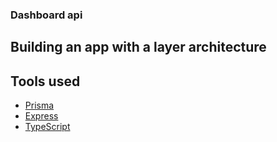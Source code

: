 ### Dashboard api

## Building an app with a layer architecture

## Tools used

- [Prisma](https://www.prisma.io/)
- [Express](http://expressjs.com/)
- [TypeScript](https://www.typescriptlang.org/)
